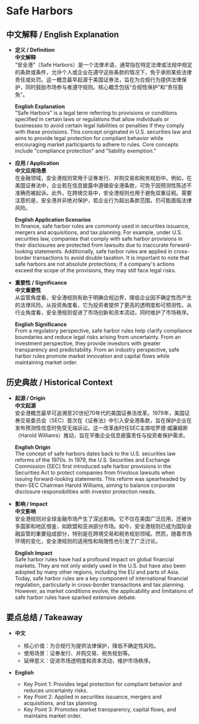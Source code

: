 # Safe Harbors

## 中文解释 / English Explanation

* **定义 / Definition**  
  **中文解释**  
  “安全港”（Safe Harbors）是一个法律术语，通常指在特定法律或法规中规定的条款或条件，允许个人或企业在遵守这些条款的情况下，免于承担某些法律责任或处罚。这一概念最早起源于美国证券法，旨在为合规行为提供法律保护，同时鼓励市场参与者遵守规则。核心概念包括“合规性保护”和“责任豁免”。  

  **English Explanation**  
  "Safe Harbors" is a legal term referring to provisions or conditions specified in certain laws or regulations that allow individuals or businesses to avoid certain legal liabilities or penalties if they comply with these provisions. This concept originated in U.S. securities law and aims to provide legal protection for compliant behavior while encouraging market participants to adhere to rules. Core concepts include "compliance protection" and "liability exemption."

* **应用 / Application**  
  **中文应用场景**  
  在金融领域，安全港规则常用于证券发行、并购交易和税务规划中。例如，在美国证券法中，企业若在信息披露中遵循安全港条款，可免于因预测性陈述不准确而被起诉。此外，在跨境交易中，安全港规则也用于避免双重征税。需要注意的是，安全港并非绝对保护，若企业行为超出条款范围，仍可能面临法律风险。  

  **English Application Scenarios**  
  In finance, safe harbor rules are commonly used in securities issuance, mergers and acquisitions, and tax planning. For example, under U.S. securities law, companies that comply with safe harbor provisions in their disclosures are protected from lawsuits due to inaccurate forward-looking statements. Additionally, safe harbor rules are applied in cross-border transactions to avoid double taxation. It is important to note that safe harbors are not absolute protections; if a company's actions exceed the scope of the provisions, they may still face legal risks.

* **重要性 / Significance**  
  **中文重要性**  
  从监管角度看，安全港规则有助于明确合规边界，降低企业因不确定性而产生的法律风险。从投资角度看，它为投资者提供了更高的透明度和可预测性。从行业角度看，安全港规则促进了市场创新和资本流动，同时维护了市场秩序。  

  **English Significance**  
  From a regulatory perspective, safe harbor rules help clarify compliance boundaries and reduce legal risks arising from uncertainty. From an investment perspective, they provide investors with greater transparency and predictability. From an industry perspective, safe harbor rules promote market innovation and capital flows while maintaining market order.

## 历史典故 / Historical Context

* **起源 / Origin**  
  **中文起源**  
  安全港概念最早可追溯至20世纪70年代的美国证券法改革。1979年，美国证券交易委员会（SEC）首次在《证券法》中引入安全港条款，旨在保护企业在发布预测性信息时免受无端诉讼。这一改革由时任SEC主席哈罗德·威廉姆斯（Harold Williams）推动，旨在平衡企业信息披露责任与投资者保护需求。  

  **English Origin**  
  The concept of safe harbors dates back to the U.S. securities law reforms of the 1970s. In 1979, the U.S. Securities and Exchange Commission (SEC) first introduced safe harbor provisions in the Securities Act to protect companies from frivolous lawsuits when issuing forward-looking statements. This reform was spearheaded by then-SEC Chairman Harold Williams, aiming to balance corporate disclosure responsibilities with investor protection needs.

* **影响 / Impact**  
  **中文影响**  
  安全港规则对全球金融市场产生了深远影响。它不仅在美国广泛应用，还被许多国家和地区借鉴，如欧盟和亚洲部分市场。如今，安全港规则已成为国际金融监管的重要组成部分，特别是在跨境交易和税务规划领域。然而，随着市场环境的变化，安全港规则的适用性和局限性也引发了广泛讨论。  

  **English Impact**  
  Safe harbor rules have had a profound impact on global financial markets. They are not only widely used in the U.S. but have also been adopted by many other regions, including the EU and parts of Asia. Today, safe harbor rules are a key component of international financial regulation, particularly in cross-border transactions and tax planning. However, as market conditions evolve, the applicability and limitations of safe harbor rules have sparked extensive debate.

## 要点总结 / Takeaway

* **中文**  
  - 核心价值：为合规行为提供法律保护，降低不确定性风险。  
  - 使用场景：证券发行、并购交易、税务规划等。  
  - 延伸意义：促进市场透明度和资本流动，维护市场秩序。  

* **English**  
  - Key Point 1: Provides legal protection for compliant behavior and reduces uncertainty risks.  
  - Key Point 2: Applied in securities issuance, mergers and acquisitions, and tax planning.  
  - Key Point 3: Promotes market transparency, capital flows, and maintains market order.